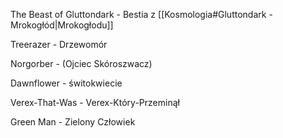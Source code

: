 The Beast of Gluttondark - Bestia z [[Kosmologia#Gluttondark - Mrokogłód|Mrokogłodu]] 

Treerazer - Drzewomór

Norgorber - (Ojciec Skóroszwacz)

Dawnflower - świtokwiecie

Verex-That-Was - Verex-Który-Przeminął

Green Man - Zielony Człowiek